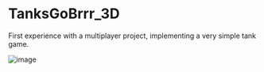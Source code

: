 # TanksGoBrrr_3D

First experience with a multiplayer project, implementing a very simple tank game.

![image](https://user-images.githubusercontent.com/52320536/197248464-b2e304e2-3c37-444d-9467-55b9ec42def6.png)
